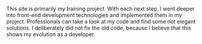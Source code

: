This site is primarily my training project. With each next step, I went deeper into front-end development technologies and implemented them in my project. Professionals can take a look at my code and find some not elegant solutions. I deliberately did not fix the old code, because I believe that this shows my evolution as a developer.
